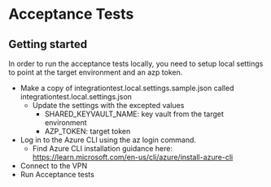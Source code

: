 ﻿# Acceptance Tests

## Getting started

In order to run the acceptance tests locally, you need to setup local settings to point at the target environment and an azp token.

* Make a copy of integrationtest.local.settings.sample.json called integrationtest.local.settings.json
  * Update the settings with the excepted values
    * SHARED_KEYVAULT_NAME: key vault from the target environment
    * AZP_TOKEN: target token
* Log in to the Azure CLI using the az login command.
  * Find Azure CLI installation guidance here: <https://learn.microsoft.com/en-us/cli/azure/install-azure-cli>
* Connect to the VPN
* Run Acceptance tests
